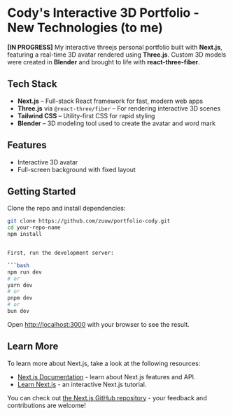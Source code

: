 # Cody's Interactive 3D Portfolio - New Technologies (to me)

**[IN PROGRESS]** My interactive threejs personal portfolio built with **Next.js**, featuring a real-time 3D avatar rendered using **Three.js**. Custom 3D models were created in **Blender** and brought to life with **react-three-fiber**.

## Tech Stack

- **Next.js** – Full-stack React framework for fast, modern web apps
- **Three.js** via `@react-three/fiber` – For rendering interactive 3D scenes
- **Tailwind CSS** – Utility-first CSS for rapid styling
- **Blender** – 3D modeling tool used to create the avatar and word mark

## Features

- Interactive 3D avatar
- Full-screen background with fixed layout


## Getting Started

Clone the repo and install dependencies:

```bash
git clone https://github.com/zuuw/portfolio-cody.git
cd your-repo-name
npm install


First, run the development server:

```bash
npm run dev
# or
yarn dev
# or
pnpm dev
# or
bun dev
```

Open [http://localhost:3000](http://localhost:3000) with your browser to see the result.

## Learn More

To learn more about Next.js, take a look at the following resources:

- [Next.js Documentation](https://nextjs.org/docs) - learn about Next.js features and API.
- [Learn Next.js](https://nextjs.org/learn) - an interactive Next.js tutorial.

You can check out [the Next.js GitHub repository](https://github.com/vercel/next.js) - your feedback and contributions are welcome! 
